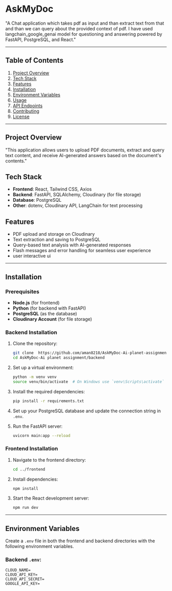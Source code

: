 # AskMyDoc

"A Chat application which takes pdf as input and than extract text from that and than we can query about the provided context of pdf. I have used langchain_google_genai model for questioning and answering powered by FastAPI, PostgreSQL, and React."

---

## Table of Contents
1. [Project Overview](#project-overview)
2. [Tech Stack](#tech-stack)
3. [Features](#features)
4. [Installation](#installation)
5. [Environment Variables](#environment-variables)
6. [Usage](#usage)
7. [API Endpoints](#api-endpoints)
8. [Contributing](#contributing)
9. [License](#license)

---

## Project Overview

"This application allows users to upload PDF documents, extract and query text content, and receive AI-generated answers based on the document's contents."

## Tech Stack

- **Frontend**: React, Tailwind CSS, Axios
- **Backend**: FastAPI, SQLAlchemy, Cloudinary (for file storage)
- **Database**: PostgreSQL
- **Other**: dotenv, Cloudinary API, LangChain for text processing

## Features

- PDF upload and storage on Cloudinary
- Text extraction and saving to PostgreSQL
- Query-based text analysis with AI-generated responses
- Flash messages and error handling for seamless user experience
- user interactive ui

---

## Installation

### Prerequisites

- **Node.js** (for frontend)
- **Python** (for backend with FastAPI)
- **PostgreSQL** (as the database)
- **Cloudinary Account** (for file storage)

### Backend Installation

1. Clone the repository:
    ```bash
    git clone  https://github.com/aman8218/AskMyDoc-Ai-planet-assignment.git
    cd AskMyDoc-Ai planet assignment/backend
    ```

2. Set up a virtual environment:
    ```bash
    python -m venv venv
    source venv/bin/activate  # On Windows use `venv\Scripts\activate`
    ```

3. Install the required dependencies:
    ```bash
    pip install -r requirements.txt
    ```

4. Set up your PostgreSQL database and update the connection string in `.env`.

5. Run the FastAPI server:
    ```bash
    uvicorn main:app --reload
    ```

### Frontend Installation

1. Navigate to the frontend directory:
    ```bash
    cd ../frontend
    ```

2. Install dependencies:
    ```bash
    npm install
    ```

3. Start the React development server:
    ```bash
    npm run dev
    ```

---

## Environment Variables

Create a `.env` file in both the frontend and backend directories with the following environment variables.

### Backend `.env`:

```fill these variables in .env file 
CLOUD_NAME=
CLOUD_API_KEY=
CLOUD_API_SECRET=
GOOGLE_API_KEY=
